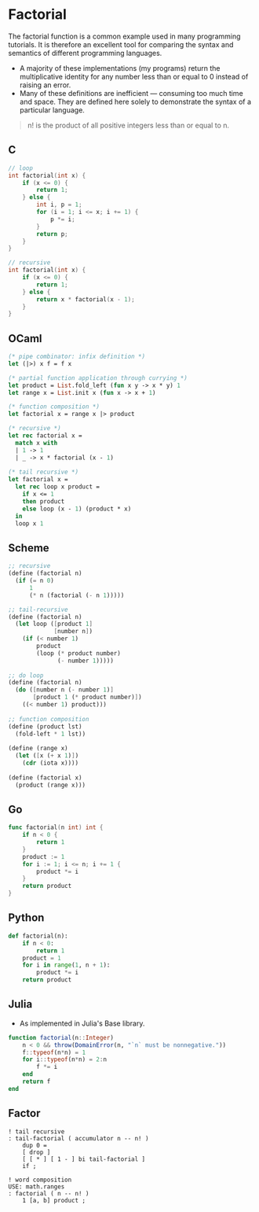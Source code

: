 # Factorial

The factorial function is a common example used in many programming tutorials. 
It is therefore an excellent tool for comparing the syntax and semantics of different programming languages.

- A majority of these implementations (my programs) return the multiplicative identity for any number 
  less than or equal to 0 instead of raising an error.
- Many of these definitions are inefficient — consuming too much time and space.
  They are defined here solely to demonstrate the syntax of a particular language.

> n! is the product of all positive integers less than or equal to n.

## C

```c
// loop
int factorial(int x) {
    if (x <= 0) {
        return 1;
    } else {
        int i, p = 1;
        for (i = 1; i <= x; i += 1) {
            p *= i;
        }
        return p;
    }
}

// recursive
int factorial(int x) {
    if (x <= 0) {
        return 1;
    } else {
        return x * factorial(x - 1);
    }
}
```

## OCaml

```ocaml
(* pipe combinator: infix definition *)
let (|>) x f = f x

(* partial function application through currying *)    
let product = List.fold_left (fun x y -> x * y) 1             
let range x = List.init x (fun x -> x + 1)

(* function composition *)    
let factorial x = range x |> product

(* recursive *)
let rec factorial x =
  match x with
  | 1 -> 1
  | _ -> x * factorial (x - 1)
  
(* tail recursive *)
let factorial x =
  let rec loop x product =
    if x <= 1
    then product
    else loop (x - 1) (product * x)
  in
  loop x 1
```

## Scheme

```scheme
;; recursive
(define (factorial n)
  (if (= n 0)
      1
      (* n (factorial (- n 1)))))

;; tail-recursive
(define (factorial n)
  (let loop ([product 1]
             [number n])
    (if (< number 1)
        product
        (loop (* product number) 
              (- number 1)))))
              
;; do loop
(define (factorial n)
  (do ([number n (- number 1)]
       [product 1 (* product number)])
    ((< number 1) product)))
    
;; function composition
(define (product lst)
  (fold-left * 1 lst))
    
(define (range x)
  (let ([x (+ x 1)])
    (cdr (iota x))))
      
(define (factorial x)
  (product (range x)))
```

## Go

```go
func factorial(n int) int {
	if n < 0 {
		return 1
	}
	product := 1
	for i := 1; i <= n; i += 1 {
		product *= i
	}
	return product
}
```

## Python

```python
def factorial(n):
    if n < 0:
        return 1
    product = 1
    for i in range(1, n + 1):
        product *= i
    return product
```

## Julia 

- As implemented in Julia's Base library.

```julia
function factorial(n::Integer)
    n < 0 && throw(DomainError(n, "`n` must be nonnegative."))
    f::typeof(n*n) = 1
    for i::typeof(n*n) = 2:n
        f *= i
    end
    return f
end
```

## Factor

```factor
! tail recursive
: tail-factorial ( accumulator n -- n! )
    dup 0 =
    [ drop ]
    [ [ * ] [ 1 - ] bi tail-factorial ]
    if ;

! word composition
USE: math.ranges
: factorial ( n -- n! )
    1 [a, b] product ;
```
